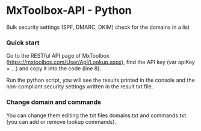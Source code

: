 # MxToolbox-API - Python
Bulk security settings (SPF, DMARC, DKIM) check for the domains in a list

### Quick start

Go to the RESTful API page of MxToolbox (https://mxtoolbox.com/User/Api/Lookup.aspx), find the API key (var apiKey = ...) and copy it into the code (line 8).

Run the python script, you will see the results printed in the console and the non-compliant security settings written in the result txt file.

### Change domain and commands
You can change them editing the txt files domains.txt and commands.txt (you can add or remove lookup commands).
